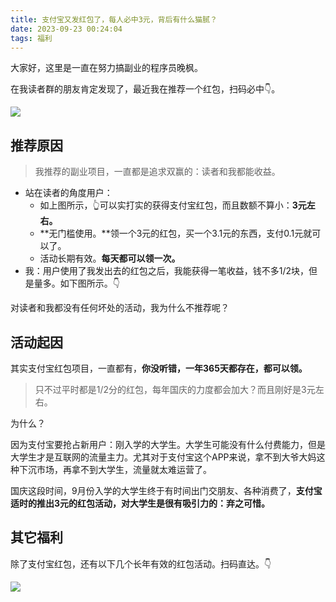 ```yaml
---
title: 支付宝又发红包了，每人必中3元，背后有什么猫腻？
date: 2023-09-23 00:24:04
tags: 福利
---
```





大家好，这里是一直在努力搞副业的程序员晚枫。

在我读者群的朋友肯定发现了，最近我在推荐一个红包，扫码必中👇。


![](https://ads-1300615378.cos.ap-guangzhou.myqcloud.com/%E7%A6%8F%E5%88%A9%2F%E6%94%AF%E4%BB%98%E5%AE%9D.jpg)

## 推荐原因

> 我推荐的副业项目，一直都是追求双赢的：读者和我都能收益。



- 站在读者的角度用户：
  - 如上图所示，👆可以实打实的获得支付宝红包，而且数额不算小：**3元左右。**
  - **无门槛使用。**领一个3元的红包，买一个3.1元的东西，支付0.1元就可以了。
  - 活动长期有效。**每天都可以领一次。**
- 我：用户使用了我发出去的红包之后，我能获得一笔收益，钱不多1/2块，但是量多。如下图所示。👇



对读者和我都没有任何坏处的活动，我为什么不推荐呢？


## 活动起因

其实支付宝红包项目，一直都有，**你没听错，一年365天都存在，都可以领。**

> 只不过平时都是1/2分的红包，每年国庆的力度都会加大？而且刚好是3元左右。

为什么？

因为支付宝要抢占新用户：刚入学的大学生。大学生可能没有什么付费能力，但是大学生才是互联网的流量主力。尤其对于支付宝这个APP来说，拿不到大爷大妈这种下沉市场，再拿不到大学生，流量就太难运营了。

国庆这段时间，9月份入学的大学生终于有时间出门交朋友、各种消费了，**支付宝适时的推出3元的红包活动，对大学生是很有吸引力的：弃之可惜。**

## 其它福利

除了支付宝红包，还有以下几个长年有效的红包活动。扫码直达。👇

![](https://cos.python-office.com/ads/fuli/all-1.jpg)
